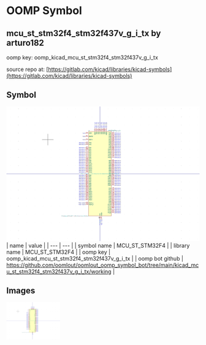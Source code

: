 # OOMP Symbol  
## mcu_st_stm32f4_stm32f437v_g_i_tx  by arturo182  
  
oomp key: oomp_kicad_mcu_st_stm32f4_stm32f437v_g_i_tx  
  
source repo at: [https://gitlab.com/kicad/libraries/kicad-symbols](https://gitlab.com/kicad/libraries/kicad-symbols)  
## Symbol  
  
[![working.png](working_600.png)](working.png)  
| name | value | 
| --- | --- | 
| symbol name | MCU_ST_STM32F4 | 
| library name | MCU_ST_STM32F4 | 
| oomp key | oomp_kicad_mcu_st_stm32f4_stm32f437v_g_i_tx | 
| oomp bot github | https://github.com/oomlout/oomlout_oomp_symbol_bot/tree/main/kicad_mcu_st_stm32f4_stm32f437v_g_i_tx/working | 
## Images  
  
[![working.png](working_140.png)](working.png)  
